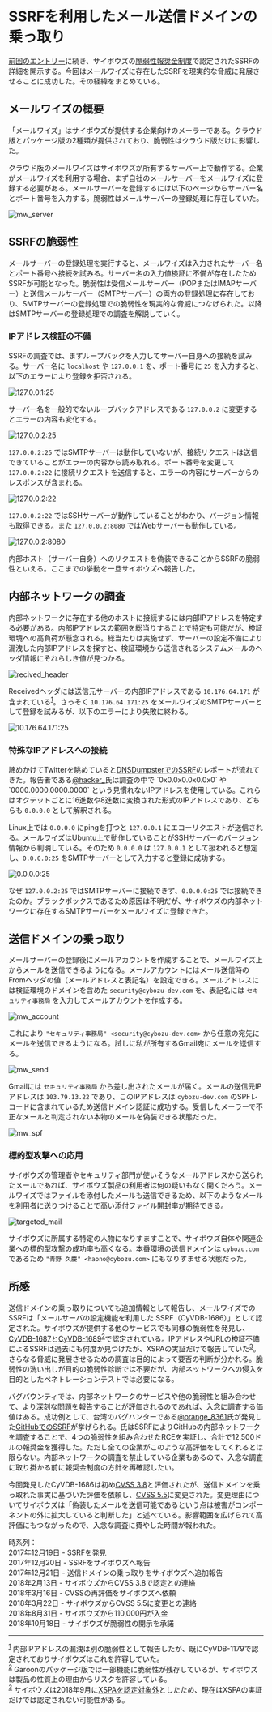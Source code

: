 # SSRFを利用したメール送信ドメインの乗っ取り

[前回のエントリー](/2018/ssrf_in_cybozu.md)に続き、サイボウズの[脆弱性報奨金制度](https://cybozu.co.jp/products/bug-bounty/)で認定されたSSRFの詳細を開示する。今回はメールワイズに存在したSSRFを現実的な脅威に発展させることに成功した。その経緯をまとめている。

## メールワイズの概要
「メールワイズ」はサイボウズが提供する企業向けのメーラーである。クラウド版とパッケージ版の2種類が提供されており、脆弱性はクラウド版だけに影響した。

クラウド版のメールワイズはサイボウズが所有するサーバー上で動作する。企業がメールワイズを利用する場合、まず自社のメールサーバーをメールワイズに登録する必要がある。メールサーバーを登録するには以下のページからサーバー名とポート番号を入力する。脆弱性はメールサーバーの登録処理に存在していた。

![mw_server](/assets/2018/smtp_domain_takeover/mw_server.png)

## SSRFの脆弱性

メールサーバーの登録処理を実行すると、メールワイズは入力されたサーバー名とポート番号へ接続を試みる。サーバー名の入力値検証に不備が存在したためSSRFが可能となった。脆弱性は受信メールサーバー（POPまたはIMAPサーバー）と送信メールサーバー（SMTPサーバー）の両方の登録処理に存在しており、SMTPサーバーの登録処理での脆弱性を現実的な脅威につなげられた。以降はSMTPサーバーの登録処理での調査を解説していく。

### IPアドレス検証の不備
SSRFの調査では、まずループバックを入力してサーバー自身への接続を試みる。サーバー名に `localhost` や `127.0.0.1` を、ポート番号に `25` を入力すると、以下のエラーにより登録を拒否される。

![127.0.0.1:25](/assets/2018/smtp_domain_takeover/127.0.0.1_25.png)

サーバー名を一般的でないループバックアドレスである `127.0.0.2` に変更するとエラーの内容も変化する。

![127.0.0.2:25](/assets/2018/smtp_domain_takeover/127.0.0.2_25.png)

`127.0.0.2:25` ではSMTPサーバーは動作していないが、接続リクエストは送信できていることがエラーの内容から読み取れる。ポート番号を変更して `127.0.0.2:22` に接続リクエストを送信すると、エラーの内容にサーバーからのレスポンスが含まれる。

![127.0.0.2:22](/assets/2018/smtp_domain_takeover/127.0.0.2_22.png)

`127.0.0.2:22` ではSSHサーバーが動作していることがわかり、バージョン情報も取得できる。また `127.0.0.2:8080` ではWebサーバーも動作している。

![127.0.0.2:8080](/assets/2018/smtp_domain_takeover/127.0.0.2_8080.png)

内部ホスト（サーバー自身）へのリクエストを偽装できることからSSRFの脆弱性といえる。ここまでの挙動を一旦サイボウズへ報告した。

## 内部ネットワークの調査
内部ネットワークに存在する他のホストに接続するには内部IPアドレスを特定する必要がある。内部IPアドレスの範囲を総当りすることで特定も可能だが、検証環境への高負荷が懸念される。総当たりは実施せず、サーバーの設定不備により漏洩した内部IPアドレスを探すと、検証環境から送信されるシステムメールのヘッダ情報にそれらしき値が見つかる。

![recived_header](/assets/2018/smtp_domain_takeover/recived_header.png)

Receivedヘッダには送信元サーバーの内部IPアドレスである `10.176.64.171` が含まれている<sup id="f1">[1](#fn1)</sup>。さっそく `10.176.64.171:25` をメールワイズのSMTPサーバーとして登録を試みるが、以下のエラーにより失敗に終わる。

![10.176.64.171:25](/assets/2018/smtp_domain_takeover/10.176.64.171_25.png)

### 特殊なIPアドレスへの接続
諦めかけてTwitterを眺めていると[DNSDumpsterでのSSRF](https://www.corben.io/hackertarget/)のレポートが流れてきた。報告者である[@hacker_](https://twitter.com/hacker_)氏は調査の中で `0x0.0x0.0x0.0x0` や `0000.0000.0000.0000` という見慣れないIPアドレスを使用している。これらはオクテットごとに16進数や8進数に変換された形式のIPアドレスであり、どちらも `0.0.0.0` として解釈される。

Linux上では `0.0.0.0` にpingを打つと `127.0.0.1` にエコーリクエストが送信される。メールワイズはUbuntu上で動作していることがSSHサーバーのバージョン情報から判明している。そのため `0.0.0.0` は `127.0.0.1` として扱われると想定し、`0.0.0.0:25` をSMTPサーバーとして入力すると登録に成功する。

![0.0.0.0:25](/assets/2018/smtp_domain_takeover/0.0.0.0_25.png)

なぜ `127.0.0.2:25` ではSMTPサーバーに接続できず、`0.0.0.0:25` では接続できたのか。ブラックボックスであるため原因は不明だが、サイボウズの内部ネットワークに存在するSMTPサーバーをメールワイズに登録できた。

## 送信ドメインの乗っ取り

メールサーバーの登録後にメールアカウントを作成することで、メールワイズ上からメールを送信できるようになる。メールアカウントにはメール送信時のFromヘッダの値（メールアドレスと表記名）を設定できる。メールアドレスには検証環境のドメインを含めた `security@cybozu-dev.com` を、表記名には `セキュリティ事務局` を入力してメールアカウントを作成する。

![mw_account](/assets/2018/smtp_domain_takeover/mw_account.png)

これにより `"セキュリティ事務局" <security@cybozu-dev.com>` から任意の宛先にメールを送信できるようになる。試しに私が所有するGmail宛にメールを送信する。

![mw_send](/assets/2018/smtp_domain_takeover/mw_send.png)

Gmailには `セキュリティ事務局` から差し出されたメールが届く。メールの送信元IPアドレスは `103.79.13.22` であり、このIPアドレスは `cybozu-dev.com` のSPFレコードに含まれているため送信ドメイン認証に成功する。受信したメーラーで不正なメールと判定されない本物のメールを偽装できる状態だった。

![mw_spf](/assets/2018/smtp_domain_takeover/mw_spf.png)

### 標的型攻撃への応用

サイボウズの管理者やセキュリティ部門が使いそうなメールアドレスから送られたメールであれば、サイボウズ製品の利用者は何の疑いもなく開くだろう。メールワイズではファイルを添付したメールも送信できるため、以下のようなメールを利用者に送りつけることで高い添付ファイル開封率が期待できる。

![targeted_mail](/assets/2018/smtp_domain_takeover/targeted_mail.png)

サイボウズに所属する特定の人物になりすますことで、サイボウズ自体や関連企業への標的型攻撃の成功率も高くなる。本番環境の送信ドメインは `cybozu.com` であるため `"青野 久慶" <haono@cybozu.com>` にもなりすませる状態だった。

## 所感

送信ドメインの乗っ取りについても追加情報として報告し、メールワイズでのSSRFは「メールサーバの設定機能を利用した SSRF（CyVDB-1686）」として認定された。サイボウズが提供する他のサービスでも同様の脆弱性を発見し、[CyVDB-1687](https://kb.cybozu.support/article/33103/)と[CyVDB-1689](https://kb.cybozu.support/article/33779/)<sup id="f2">[2](#fn2)</sup>で認定されている。IPアドレスやURLの検証不備によるSSRFは過去にも何度か見つけたが、XSPAの実証だけで報告していた<sup id="f3">[3](#fn3)</sup>。さらなる脅威に発展させるための調査は目的によって要否の判断が分かれる。脆弱性の洗い出しが目的の脆弱性診断では不要だが、内部ネットワークへの侵入を目的としたペネトレーションテストでは必要になる。

バグバウンティでは、内部ネットワークのサービスや他の脆弱性と組み合わせて、より深刻な問題を報告することが評価されるのであれば、入念に調査する価値はある。成功例として、台湾のバグハンターである[@orange_8361](https://twitter.com/orange_8361)氏が発見した[GitHubでのSSRF](http://blog.orange.tw/2017/07/how-i-chained-4-vulnerabilities-on.html)が挙げられる。氏はSSRFによりGitHubの内部ネットワークを調査することで、4つの脆弱性を組み合わせたRCEを実証し、合計で12,500ドルの報奨金を獲得した。ただし全ての企業がこのような高評価をしてくれるとは限らない。内部ネットワークの調査を禁止している企業もあるので、入念な調査に取り掛かる前に報奨金制度の方針を再確認したい。

今回発見したCyVDB-1686は初め[CVSS 3.8](https://www.first.org/cvss/calculator/3.0#CVSS:3.0/AV:N/AC:L/PR:H/UI:N/S:U/C:L/I:L/A:N)と評価されたが、送信ドメインを乗っ取れた事実に基づいた評価を依頼し、[CVSS 5.5](https://www.first.org/cvss/calculator/3.0#CVSS:3.0/AV:N/AC:L/PR:H/UI:N/S:C/C:L/I:L/A:N)に変更された。変更理由についてサイボウズは「偽装したメールを送信可能であるという点は被害がコンポーネントの外に拡大していると判断した」と述べている。影響範囲を広げられて高評価にもつながったので、入念な調査に費やした時間が報われた。

時系列：  
2017年12月19日 - SSRFを発見  
2017年12月20日 - SSRFをサイボウズへ報告  
2017年12月21日 - 送信ドメインの乗っ取りをサイボウズへ追加報告  
2018年2月13日 - サイボウズからCVSS 3.8で認定との連絡  
2018年3月16日 - CVSSの再評価をサイボウズへ依頼  
2018年3月22日 - サイボウズからCVSS 5.5に変更との連絡  
2018年8月31日 - サイボウズから110,000円が入金  
2018年10月18日 - サイボウズが脆弱性の開示を承諾  

---

<sup id="fn1">[1](#f1)</sup> 内部IPアドレスの漏洩は別の脆弱性として報告したが、既にCyVDB-1179で認定されておりサイボウズはこれを許容していた。  
<sup id="fn2">[2](#f2)</sup> Garoonのパッケージ版では一部機能に脆弱性が残存しているが、サイボウズは製品の性質上の理由からリスクを許容している。  
<sup id="fn3">[3](#f3)</sup> サイボウズは2018年9月に[XSPAを認定対象外](https://github.com/cybozu/bugbounty/blob/master/scope/XSPA.md)としたため、現在はXSPAの実証だけでは認定されない可能性がある。  
